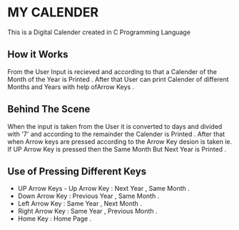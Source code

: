 # MY CALENDER 
This is a Digital Calender created in C Programming Language

## How it Works 
From the User Input is recieved and according to that a Calender of the Month of the Year is Printed . After that User can print Calender of different Months and Years with help ofArrow Keys .

## Behind The Scene
When the input is taken from the User it is converted to days and divided with '7' and according to the remainder the Calender is Printed . After that when Arrow keys are pressed according to the Arrow Key desion is taken ie. If UP Arrow Key is pressed then the Same Month But Next Year is Printed .

## Use of Pressing Different Keys

*  UP Arrow Keys - Up Arrow Key : Next Year , Same Month .
* Down Arrow Key : Previous Year , Same Month .
* Left Arrow Key : Same Year , Next Month . 
* Right Arrow Key : Same Year , Previous Month .
* Home Key : Home Page . 

